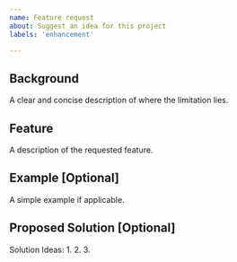```yaml
---
name: Feature request
about: Suggest an idea for this project
labels: 'enhancement'

---
```


## Background
A clear and concise description of where the limitation lies.

## Feature
A description of the requested feature.

## Example [Optional]
A simple example if applicable.

## Proposed Solution [Optional]
Solution Ideas:
1. 
2. 
3. 
